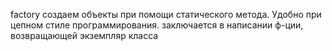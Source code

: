factory 
создаем объекты при помощи статического метода. Удобно при цепном стиле программирования.
заключается в написании ф-ции, возвращающей экземпляр класса